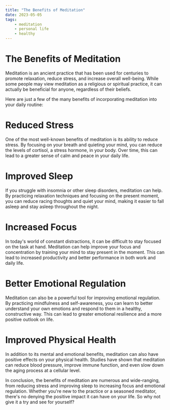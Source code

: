 ```yaml
---
title: "The Benefits of Meditation"
date: 2023-05-05
tags:
    - meditation
    - personal life
    - healthy
---
```


# The Benefits of Meditation

Meditation is an ancient practice that has been used for centuries to promote relaxation, reduce stress, and increase overall well-being. While some people may view meditation as a religious or spiritual practice, it can actually be beneficial for anyone, regardless of their beliefs.

Here are just a few of the many benefits of incorporating meditation into your daily routine:

# Reduced Stress

One of the most well-known benefits of meditation is its ability to reduce stress. By focusing on your breath and quieting your mind, you can reduce the levels of cortisol, a stress hormone, in your body. Over time, this can lead to a greater sense of calm and peace in your daily life.

# Improved Sleep

If you struggle with insomnia or other sleep disorders, meditation can help. By practicing relaxation techniques and focusing on the present moment, you can reduce racing thoughts and quiet your mind, making it easier to fall asleep and stay asleep throughout the night.

# Increased Focus

In today's world of constant distractions, it can be difficult to stay focused on the task at hand. Meditation can help improve your focus and concentration by training your mind to stay present in the moment. This can lead to increased productivity and better performance in both work and daily life.

# Better Emotional Regulation

Meditation can also be a powerful tool for improving emotional regulation. By practicing mindfulness and self-awareness, you can learn to better understand your own emotions and respond to them in a healthy, constructive way. This can lead to greater emotional resilience and a more positive outlook on life.

# Improved Physical Health

In addition to its mental and emotional benefits, meditation can also have positive effects on your physical health. Studies have shown that meditation can reduce blood pressure, improve immune function, and even slow down the aging process at a cellular level.

In conclusion, the benefits of meditation are numerous and wide-ranging, from reducing stress and improving sleep to increasing focus and emotional regulation. Whether you're new to the practice or a seasoned meditator, there's no denying the positive impact it can have on your life. So why not give it a try and see for yourself?
